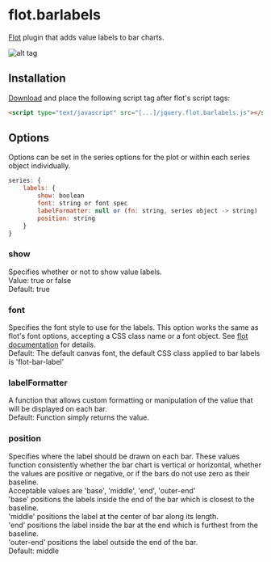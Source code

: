 flot.barlabels
==============

[Flot](http://www.flotcharts.org) plugin that adds value labels to bar charts.

![alt tag](https://cloud.githubusercontent.com/assets/1497949/5023687/3445a664-6ab2-11e4-9402-32b3ffbbe467.png)

## Installation ##
[Download](https://raw.githubusercontent.com/cleroux/flot.barlabels/master/jquery.flot.barlabels.js) and place the following script tag after flot's script tags:
```html
<script type="text/javascript" src="[...]/jquery.flot.barlabels.js"></script>
```

## Options ##
Options can be set in the series options for the plot or within each series object individually.
```js
series: {
	labels: {
		show: boolean
		font: string or font spec
		labelFormatter: null or (fn: string, series object -> string)
		position: string
	}
}
```

### show ###
Specifies whether or not to show value labels.  
Value: true or false  
Default: true
### font ###
Specifies the font style to use for the labels.  This option works the same as flot's font options, accepting a CSS class name or a font object.  See [flot documentation](https://github.com/flot/flot/blob/master/API.md#customizing-the-axes) for details.  
Default: The default canvas font, the default CSS class applied to bar labels is 'flot-bar-label'
### labelFormatter ###
A function that allows custom formatting or manipulation of the value that will be displayed on each bar.  
Default: Function simply returns the value.
### position ###
Specifies where the label should be drawn on each bar.  These values function consistently whether the bar chart is vertical or horizontal, whether the values are positive or negative, or if the bars do not use zero as their baseline.  
Acceptable values are 'base', 'middle', 'end', 'outer-end'  
'base' positions the labels inside the end of the bar which is closest to the baseline.  
'middle' positions the label at the center of bar along its length.  
'end' positions the label inside the bar at the end which is furthest from the baseline.  
'outer-end' positions the label outside the end of the bar.  
Default: middle
